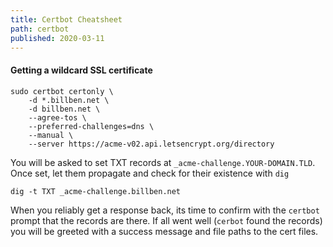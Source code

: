```yaml
---
title: Certbot Cheatsheet
path: certbot
published: 2020-03-11
---
```



#### Getting a wildcard SSL certificate
```
sudo certbot certonly \
	-d *.billben.net \
	-d billben.net \
	--agree-tos \
	--preferred-challenges=dns \
	--manual \
	--server https://acme-v02.api.letsencrypt.org/directory
```
You will be asked to set TXT records at `_acme-challenge.YOUR-DOMAIN.TLD`.
Once set, let them propagate and check for their existence with `dig`
```
dig -t TXT _acme-challenge.billben.net
```
When you reliably get a response back, its time to confirm with the `certbot` prompt that the records are there. If all
went well (`cerbot` found the records) you will be greeted with a success message and file paths to the cert files.

